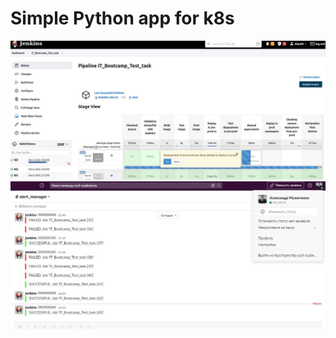 # Simple Python app for k8s

![Jenkins_Pipeline](https://github.com/amuzhichenko/simple_web_app_for_k8s/blob/main/jen_pipe.JPG)
![Slack_Notification](https://github.com/amuzhichenko/simple_web_app_for_k8s/blob/main/slack.JPG)
